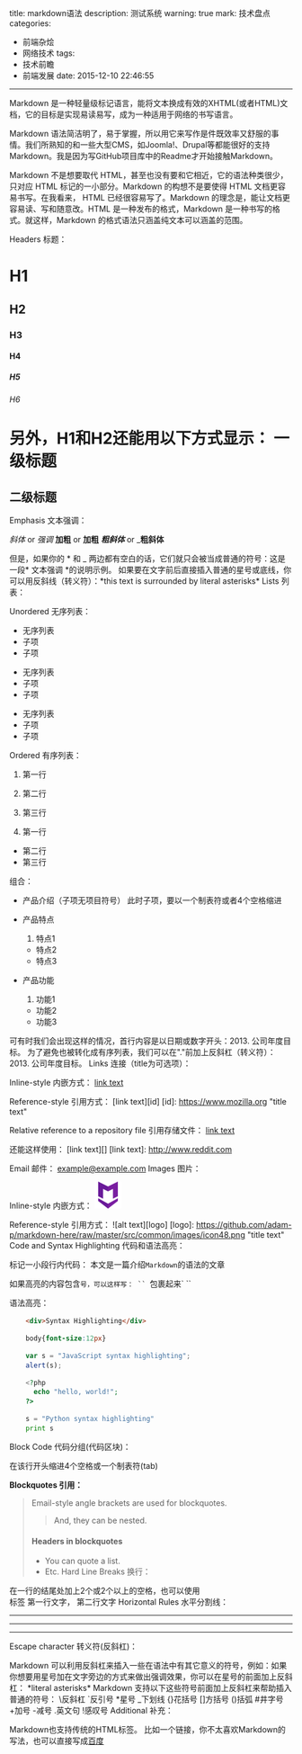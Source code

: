 title: markdown语法
description: 测试系统
warning: true
mark: 技术盘点
categories:
  - 前端杂烩
  - 网络技术
tags:
  - 技术前瞻
  - 前端发展
date: 2015-12-10 22:46:55
---
Markdown 是一种轻量级标记语言，能将文本换成有效的XHTML(或者HTML)文档，它的目标是实现易读易写，成为一种适用于网络的书写语言。

Markdown 语法简洁明了，易于掌握，所以用它来写作是件既效率又舒服的事情。我们所熟知的和一些大型CMS，如Joomla!、Drupal等都能很好的支持Markdown。我是因为写GitHub项目库中的Readme才开始接触Markdown。

Markdown 不是想要取代 HTML，甚至也没有要和它相近，它的语法种类很少，只对应 HTML 标记的一小部分。Markdown 的构想不是要使得 HTML 文档更容易书写。在我看来， HTML 已经很容易写了。Markdown 的理念是，能让文档更容易读、写和随意改。HTML 是一种发布的格式，Markdown 是一种书写的格式。就这样，Markdown 的格式语法只涵盖纯文本可以涵盖的范围。

Headers 标题：

#  H1
##  H2
###  H3
####  H4
#####  H5
######  H6
 
另外，H1和H2还能用以下方式显示：
一级标题
===
 
二级标题
---
Emphasis 文本强调：

*斜体* or _强调_
**加粗** or __加粗__
***粗斜体*** or ___粗斜体__
 
但是，如果你的 * 和 _ 两边都有空白的话，它们就只会被当成普通的符号：这是一段* 文本强调 *的说明示例。
如果要在文字前后直接插入普通的星号或底线，你可以用反斜线（转义符）：\*this text is surrounded by literal asterisks\*
Lists 列表：

Unordered 无序列表：
* 无序列表
* 子项
* 子项
 
+ 无序列表
+ 子项
+ 子项
 
- 无序列表
- 子项
- 子项
 
Ordered 有序列表：
1. 第一行
2. 第二行
3. 第三行
 
1. 第一行
- 第二行
- 第三行
 
组合：
* 产品介绍（子项无项目符号）
    此时子项，要以一个制表符或者4个空格缩进
 
* 产品特点
    1. 特点1
    - 特点2
    - 特点3
* 产品功能
    1. 功能1
    - 功能2
    - 功能3
 
可有时我们会出现这样的情况，首行内容是以日期或数字开头：2013. 公司年度目标。
为了避免也被转化成有序列表，我们可以在"."前加上反斜杠（转义符）：2013\. 公司年度目标。
Links 连接（title为可选项）：

Inline-style 内嵌方式：
[link text](https://www.google.com "title text")
 
Reference-style 引用方式：
[link text][id]
[id]: https://www.mozilla.org "title text"
 
Relative reference to a repository file 引用存储文件：
[link text](../path/file/readme.text "title text")
 
还能这样使用：
[link text][]
[link text]: http://www.reddit.com
 
Email 邮件：
<example@example.com>
Images 图片：

Inline-style 内嵌方式：
![alt text](https://github.com/adam-p/markdown-here/raw/master/src/common/images/icon48.png "title text")
 
Reference-style 引用方式：
![alt text][logo]
[logo]: https://github.com/adam-p/markdown-here/raw/master/src/common/images/icon48.png "title text"
Code and Syntax Highlighting 代码和语法高亮：

标记一小段行内代码：
本文是一篇介绍`Markdown`的语法的文章
 
如果高亮的内容包含`号，可以这样写：
`` `包裹起来` ``
 
语法高亮：
```html
    <div>Syntax Highlighting</div>
```
```css
    body{font-size:12px}
```
 
```javascript
    var s = "JavaScript syntax highlighting";
    alert(s);
```
```php
    <?php
      echo "hello, world!";
    ?>
```
```python
    s = "Python syntax highlighting"
    print s
```
Block Code 代码分组(代码区块)：

在该行开头缩进4个空格或一个制表符(tab)
 
<strong>Blockquotes 引用：</strong>
> Email-style angle brackets
> are used for blockquotes.
> > And, they can be nested.
> #### Headers in blockquotes
> * You can quote a list.
> * Etc.
Hard Line Breaks 换行：

在一行的结尾处加上2个或2个以上的空格，也可以使用</br>标签
第一行文字，
第二行文字
Horizontal Rules 水平分割线：

***
* * *
- - -
Escape character 转义符(反斜杠)：

Markdown 可以利用反斜杠来插入一些在语法中有其它意义的符号，例如：如果你想要用星号加在文字旁边的方式来做出强调效果，你可以在星号的前面加上反斜杠：
\*literal asterisks\*
Markdown 支持以下这些符号前面加上反斜杠来帮助插入普通的符号：
\反斜杠  `反引号  *星号  _下划线  {}花括号  []方括号  ()括弧  #井字号  +加号  -减号  .英文句 !感叹号
Additional 补充：

Markdown也支持传统的HTML标签。
比如一个链接，你不太喜欢Markdown的写法，也可以直接写成<a href="http://www.baidu.com">百度</a>
